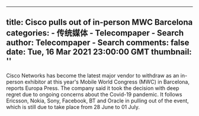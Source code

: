 
---
title: Cisco pulls out of in-person MWC Barcelona
categories: 
    - 传统媒体
    - Telecompaper - Search
author: Telecompaper - Search
comments: false
date: Tue, 16 Mar 2021 23:00:00 GMT
thumbnail: ''
---

<div>   
Cisco Networks has become the latest major vendor to withdraw as an in-person exhibitor at this year's Mobile World Congress (MWC) in Barcelona, reports Europa Press. The company  said it took the decision with deep regret due to ongoing concerns about the Covid-19 pandemic. It follows Ericsson, Nokia, Sony, Facebook, BT and Oracle in pulling out of the event, which is still due to take place from 28 June to 01 July. 
      
</div>
            